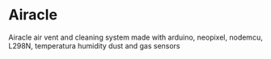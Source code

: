 # Airacle
 Airacle air vent and cleaning system made with arduino, neopixel, nodemcu, L298N, temperatura humidity dust and gas sensors
